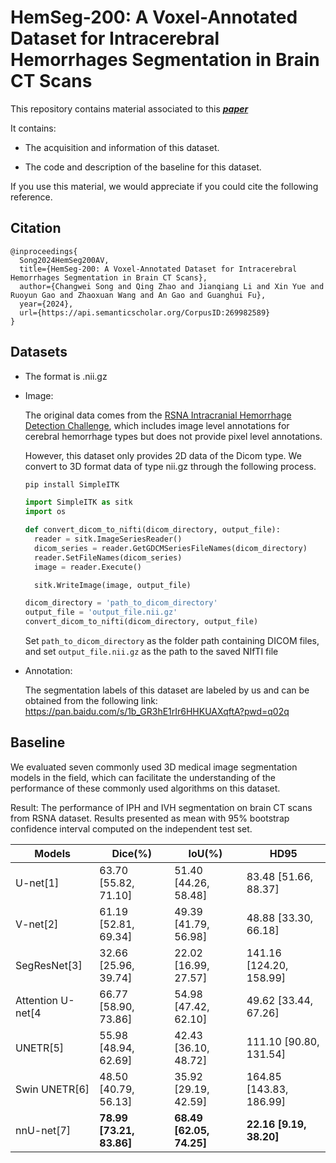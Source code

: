 # HemSeg-200: A Voxel-Annotated Dataset for Intracerebral Hemorrhages Segmentation in Brain CT Scans
This repository contains material associated to this  ***[paper](https://arxiv.org/pdf/2405.14559)*** 


It contains:

  - The acquisition and information of this dataset.

  - The code and description of the baseline for this dataset.

If you use this material, we would appreciate if you could cite the following reference.
## Citation
```text
@inproceedings{
  Song2024HemSeg200AV,
  title={HemSeg-200: A Voxel-Annotated Dataset for Intracerebral Hemorrhages Segmentation in Brain CT Scans},
  author={Changwei Song and Qing Zhao and Jianqiang Li and Xin Yue and Ruoyun Gao and Zhaoxuan Wang and An Gao and Guanghui Fu},
  year={2024},
  url={https://api.semanticscholar.org/CorpusID:269982589}
}
```

## Datasets
- The format is .nii.gz
- Image:
  
  The original data comes from the [RSNA Intracranial Hemorrhage Detection Challenge](https://www.kaggle.com/competitions/rsna-intracranial-hemorrhage-detection/data), which includes image level annotations for cerebral hemorrhage types but does not provide pixel level annotations.

  However, this dataset only provides 2D data of the Dicom type. We convert to 3D format data of type nii.gz through the following process.

  ```bash
  pip install SimpleITK
  ```



  ```python
  import SimpleITK as sitk
  import os

  def convert_dicom_to_nifti(dicom_directory, output_file):
    reader = sitk.ImageSeriesReader()
    dicom_series = reader.GetGDCMSeriesFileNames(dicom_directory)
    reader.SetFileNames(dicom_series)
    image = reader.Execute()

    sitk.WriteImage(image, output_file)

  dicom_directory = 'path_to_dicom_directory'  
  output_file = 'output_file.nii.gz'  
  convert_dicom_to_nifti(dicom_directory, output_file)
  ```
  Set `path_to_dicom_directory` as the folder path containing DICOM files, and set `output_file.nii.gz` as the path to the saved NIfTI file

- Annotation:
  
  The segmentation labels of this dataset are labeled by us and can be obtained from the following link: https://pan.baidu.com/s/1b_GR3hE1rIr6HHKUAXqftA?pwd=q02q 


## Baseline

We evaluated seven commonly used 3D medical image segmentation models in the field, which can facilitate the understanding of the performance of these commonly used algorithms on this dataset.

Result: The performance of IPH and IVH segmentation on brain CT scans from RSNA dataset. Results presented as mean with 95% bootstrap confidence interval computed on the independent test set.

| Models         | Dice(%)                  | IoU(%)                  | HD95                     |
|----------------|--------------------------|-------------------------|--------------------------|
| U-net[1]          | 63.70 [55.82, 71.10]     | 51.40 [44.26, 58.48]    | 83.48 [51.66, 88.37]     |
| V-net[2]          | 61.19 [52.81, 69.34]     | 49.39 [41.79, 56.98]    | 48.88 [33.30, 66.18]     |
| SegResNet[3]      | 32.66 [25.96, 39.74]     | 22.02 [16.99, 27.57]    | 141.16 [124.20, 158.99]  |
| Attention U-net[4| 66.77 [58.90, 73.86]     | 54.98 [47.42, 62.10]    | 49.62 [33.44, 67.26]     |
| UNETR[5]          | 55.98 [48.94, 62.69]     | 42.43 [36.10, 48.72]    | 111.10 [90.80, 131.54]   |
| Swin UNETR[6]     | 48.50 [40.79, 56.13]     | 35.92 [29.19, 42.59]    | 164.85 [143.83, 186.99]  |
| nnU-net[7]        | **78.99 [73.21, 83.86]** | **68.49 [62.05, 74.25]**| **22.16 [9.19, 38.20]**  |
